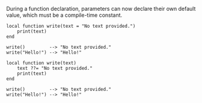 During a function declaration, parameters can now declare their own default value, which must be a compile-time constant.
```pluto showLineNumbers title="Example Code"
local function write(text = "No text provided.")
	print(text)
end

write() 		--> "No text provided."
write("Hello!") --> "Hello!"
```
```pluto showLineNumbers title="This code is semantically equal."
local function write(text)
	text ??= "No text provided."
	print(text)
end

write() 		--> "No text provided."
write("Hello!") --> "Hello!"
```
